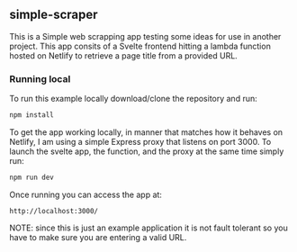 ## simple-scraper

This is a Simple web scrapping app testing some ideas for use in another project. This app consits of a Svelte frontend hitting a lambda function hosted on Netlify to retrieve a page title from a provided URL.

### Running local

To run this example locally download/clone the repository and run:

```bash
npm install
```

To get the app working locally, in manner that matches how it behaves on Netlify, I am using a simple Express proxy that listens on port 3000. To launch the svelte app, the function, and the proxy at the same time simply run:

```bash
npm run dev
```

Once running you can access the app at: 

```
http://localhost:3000/
```

NOTE: since this is just an example application it is not fault tolerant so you have to make sure you are entering a valid URL.
